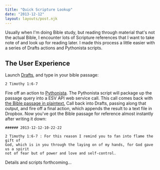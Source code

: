 ```yaml
---
title: "Quick Scripture Lookup"
date: "2013-12-12"
layout: layouts/post.njk
---
```


Usually when I'm doing Bible study, but reading through material that's not the
actual Bible, I encounter lots of Scripture references that I want to take note
of and look up for reading later. I made this process a little easier with a
series of Drafts actions and Pythonista scripts.

## The User Experience

Launch [Drafts](http://agiletortoise.com/drafts/), and type in your bible
passage:

`2 Timothy 1:6-7`

Fire off an action to [Pythonista](http://omz-software.com/pythonista/). The
Pythonista script will package up the passage query into a ESV API web service
call. This call comes back with
[the Bible passage in plaintext.](http://www.esvapi.org/v2/rest/passageQuery?key=IP&passage=Gen+1&include-headings=false&output-format=plain-text) Call
back into Drafts, passing along that output, and fire off a final action, which
appends the result to a text file in Dropbox. Now you've got the Bible passage
for reference almost instantly after writing it down:

```text
###### 2013-12-12-10-22-22

2 Timothy 1:6-7 : For this reason I remind you to fan into flame the gift of
God, which is in you through the laying on of my hands, for God gave us a spirit
not of fear but of power and love and self-control.
```

Details and scripts forthcoming...
